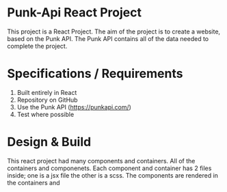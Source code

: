 # Punk-Api React Project

This project is a React Project. The aim of the project is to create a website, based on the Punk API. The Punk API contains
all of the data needed to complete the project.

# Specifications / Requirements
1. Built entirely in React
2. Repository on GitHub
3. Use the Punk API (https://punkapi.com/)
4. Test where possible

# Design & Build
This react project had many components and containers. All of the containers and componenets. Each component and container has 2 files inside; one is a jsx file the other is a scss. The components are rendered in the containers and 